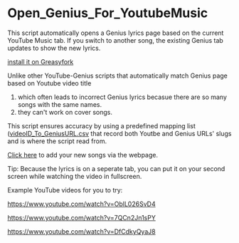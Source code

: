# Open_Genius_For_YoutubeMusic
This script automatically opens a Genius lyrics page based on the current YouTube Music tab. If you switch to another song, the existing Genius tab updates to show the new lyrics.

[install it on Greasyfork](https://greasyfork.org/en/scripts/525715-open-genius-for-youtubemusic)

Unlike other YouTube-Genius scripts that automatically match Genius page based on Youtube video title
  1. which often leads to incorrect Genius lyrics becasue there are so many songs with the same names.
  2. they can't work on cover songs.

This script ensures accuracy by using a predefined mapping list ([videoID_To_GeniusURL.csv](https://github.com/188751671/Open_Genius_For_YoutubeMusic/blob/main/videoID_To_GeniusURL.csv) that record both Youtbe and Genius URLs' slugs and is where the script read from.

[Click here](https://188751671.github.io/Open_Genius_For_YoutubeMusic/CSV-Appender.html) to add your new songs via the webpage.

Tip: Because the lyrics is on a seperate tab, you can put it on your second screen while watching the video in fullscreen.



Example YouTube videos for you to try:

https://www.youtube.com/watch?v=OblL026SvD4

https://www.youtube.com/watch?v=7QCn2Jn1sPY

https://www.youtube.com/watch?v=DfCdkyQyaJ8
